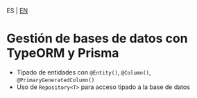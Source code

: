 <!-- MULTILANGUAJE MENU START -->
ES | [EN](https://lckpig.gitbook.io/practical-dev-handbook/typescript/integration-nestjs/nestjs-database-management)
<!-- MULTILANGUAJE MENU END -->

# Gestión de bases de datos con TypeORM y Prisma
 
- Tipado de entidades con `@Entity()`, `@Column()`, `@PrimaryGeneratedColumn()`
- Uso de `Repository<T>` para acceso tipado a la base de datos 